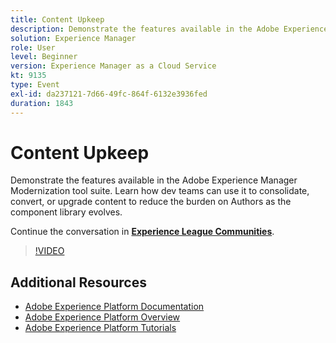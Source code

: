 ```yaml
---
title: Content Upkeep
description: Demonstrate the features available in the Adobe Experience Manager Modernization tool suite. Learn how dev teams can use it to consolidate, convert, or upgrade content to reduce the burden on Authors as the component library evolves.
solution: Experience Manager
role: User
level: Beginner
version: Experience Manager as a Cloud Service
kt: 9135
type: Event
exl-id: da237121-7d66-49fc-864f-6132e3936fed
duration: 1843
---
```

# Content Upkeep

Demonstrate the features available in the Adobe Experience Manager Modernization tool suite. Learn how dev teams can use it to consolidate, convert, or upgrade content to reduce the burden on Authors as the component library evolves.

Continue the conversation in **[Experience League Communities](https://adobe.ly/3zJuUBH)**.

>[!VIDEO](https://video.tv.adobe.com/v/337577/?quality=12&learn=on&hidetitle=true)

## Additional Resources

- [Adobe Experience Platform Documentation](https://experienceleague.adobe.com/docs/experience-platform.html)
- [Adobe Experience Platform Overview](https://experienceleague.adobe.com/docs/experience-platform/landing/home.html)
- [Adobe Experience Platform Tutorials](https://experienceleague.adobe.com/docs/platform-learn/tutorials/overview.html?lang=en)
